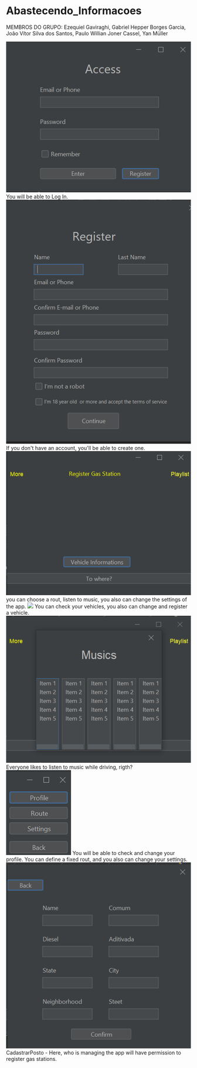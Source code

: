 # Abastecendo_Informacoes

MEMBROS DO GRUPO: Ezequiel Gaviraghi, Gabriel Hepper Borges Garcia, João Vítor Silva dos Santos, Paulo Willian Joner Cassel, Yan Müller

<img src = "Log In.png">
You will be able to Log In.


<img src = "Register User.png">
 If you don't have an account, you'll be able to create one.
 

<img src = "Menu.png">
you can choose a rout, listen to music, you also can change the settings of the app.

                     
<img src = "Vehicle Informations">
You can check your vehicles, you also can change and register a vehicle.

                                 
<img src = "Playlist.png">
Everyone likes to listen to music while driving, rigth?

                         
<img src = "More.png">
You will be able to check and change your profile. You can define a fixed rout, and you also can change your settings.

                     
<img src = "Register Gas Station.png">
CadastrarPosto - Here, who is managing the app will have permission to register gas stations.
